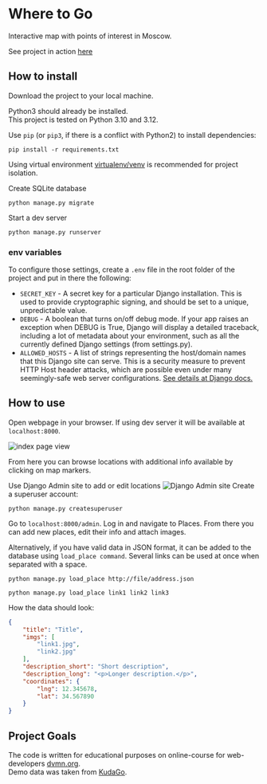 # Where to Go
Interactive map with points of interest in Moscow.

See project in action [here](https://mrdave.pythonanywhere.com/)

## How to install
Download the project to your local machine.

Python3 should already be installed.  
This project is tested on Python 3.10 and 3.12.

Use `pip` (or `pip3`, if there is a conflict with Python2) to install dependencies:
```commandline
pip install -r requirements.txt
```

Using virtual environment [virtualenv/venv](https://docs.python.org/3/library/venv.html) is recommended for project isolation.

Create SQLite database
```commandline
python manage.py migrate
```

Start a dev server
```commandline
python manage.py runserver
```

### env variables

To configure those settings, create a `.env` file in the root folder of the project and put in there the following:

- `SECRET_KEY` - A secret key for a particular Django installation. This is used to provide cryptographic signing, and should be set to a unique, unpredictable value.
- `DEBUG` - A boolean that turns on/off debug mode. If your app raises an exception when DEBUG is True, Django will display a detailed traceback, including a lot of metadata about your environment, such as all the currently defined Django settings (from settings.py).
- `ALLOWED_HOSTS` - A list of strings representing the host/domain names that this Django site can serve. This is a security measure to prevent HTTP Host header attacks, which are possible even under many seemingly-safe web server configurations. [See details at Django docs.](https://docs.djangoproject.com/en/4.2/ref/settings/#allowed-hosts)

## How to use
Open webpage in your browser. If using dev server it will be available at `localhost:8000`.

![index page view](https://i.imgur.com/st1Ehp3.png)

From here you can browse locations with additional info available by clicking on map markers.

Use Django Admin site to add or edit locations
![Django Admin site](https://i.imgur.com/dfaEazm.png)
Create a superuser account:
```commandline
python manage.py createsuperuser
```
Go to `localhost:8000/admin`. Log in and navigate to Places. From there you can add new places, edit their info and attach images.

Alternatively, if you have valid data in JSON format, it can be added to the database using `load_place command`. Several links can be used at once when separated with a space.
```commandline
python manage.py load_place http://file/address.json

python manage.py load_place link1 link2 link3
```


How the data should look:
```json
{
    "title": "Title",
    "imgs": [
        "link1.jpg",
        "link2.jpg"
    ],
    "description_short": "Short description",
    "description_long": "<p>Longer description.</p>",
    "coordinates": {
        "lng": 12.345678,
        "lat": 34.567890
    }
}
```
## Project Goals

The code is written for educational purposes on online-course for web-developers [dvmn.org](https://dvmn.org/).  
Demo data was taken from [KudaGo](https://kudago.com).